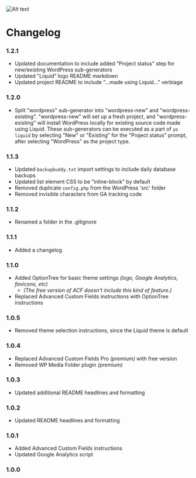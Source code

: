 ![Alt text](http://ryanaltvater.com/assets/img/logo-liquid.png "Liquid - A Yeoman Generator")

# Changelog

### 1.2.1

- Updated documentation to include added "Project status" step for new/existing WordPress sub-generators
- Updated "Liquid" logo README markdown
- Updated project README to include "...made using Liquid..." verbiage

### 1.2.0

- Split "wordpress" sub-generator into "wordpress-new" and "wordpress-existing". "wordpress-new" will set up a fresh project, and "wordpress-existing" will install WordPress locally for existing source code made using Liquid. These sub-generators can be executed as a part of `yo liquid` by selecting "New" or "Existing" for the "Project status" prompt, after selecting "WordPress" as the project type.

### 1.1.3

- Updated `backupbuddy.txt` import settings to include daily database backups
- Updated list element CSS to be "inline-block" by default
- Removed duplicate `config.php` from the WordPress 'src' folder
- Removed invisible characters from GA tracking code

### 1.1.2

- Renamed a folder in the .gitignore

### 1.1.1

- Added a changelog

### 1.1.0

- Added OptionTree for basic theme settings *(logo, Google Analytics, favicons, etc)*
  - *(The free version of ACF doesn't include this kind of feature.)*
- Replaced Advanced Custom Fields instructions with OptionTree instructions

### 1.0.5

- Removed theme selection instructions, since the Liquid theme is default

### 1.0.4

- Replaced Advanced Custom Fields Pro *(premium)* with free version
- Removed WP Media Folder plugin *(premium)*

### 1.0.3

- Updated additional README headlines and formatting

### 1.0.2

- Updated README headlines and formatting

### 1.0.1

- Added Advanced Custom Fields instructions
- Updated Google Analytics script

### 1.0.0